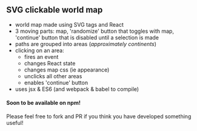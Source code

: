 ## SVG clickable world map

- world map made using SVG tags and React
- 3 moving parts: map, 'randomize' button that toggles with map, 'continue' button that is disabled until a selection is made
- paths are grouped into areas (_approximately continents_)
- clicking on an area:
  - fires an event
  - changes React state
  - changes map css (ie appearance)
  - unclicks all other areas
  - enables 'continue' button
- uses jsx & ES6 (and webpack & babel to compile)

#### Soon to be available on npm!

Please feel free to fork and PR if you think you have developed something useful!
